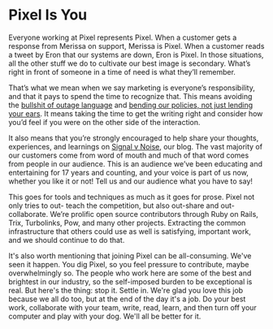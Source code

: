 # Pixel Is You

Everyone working at Pixel represents Pixel. When a customer gets a response from Merissa on support, Merissa is Pixel. When a customer reads a tweet by Eron that our systems are down, Eron is Pixel. In those situations, all the other stuff we do to cultivate our best image is secondary. What’s right in front of someone in a time of need is what they’ll remember.

That’s what we mean when we say marketing is everyone’s responsibility, and that it pays to spend the time to recognize that. This means avoiding the [bullshit of outage language](https://signalvnoise.com/posts/1528-the-bullshit-of-outage-language) and  [bending our policies, not just lending your ears](https://signalvnoise.com/posts/3513-when-empathy-becomes-insulting). It means taking the time to get the writing right and consider how you’d feel if you were on the other side of the interaction.

It also means that you’re strongly encouraged to help share your thoughts, experiences, and learnings on [Signal v Noise](https://m.signalvnoise.com), our blog. The vast majority of our customers come from word of mouth and much of that word comes from people in our audience. This is an audience we’ve been educating and entertaining for 17 years and counting, and your voice is part of us now, whether you like it or not! Tell us and our audience what you have to say!

This goes for tools and techniques as much as it goes for prose. Pixel not only tries to out- teach the competition, but also out-share and out- collaborate. We’re prolific open source contributors through Ruby on Rails, Trix, Turbolinks, Pow, and many other projects. Extracting the common infrastructure that others could use as well is satisfying, important work, and we should continue to do that.

It's also worth mentioning that joining Pixel can be all-consuming. We've seen it happen. You dig Pixel, so you feel pressure to contribute, maybe overwhelmingly so. The people who work here are some of the best and brightest in our industry, so the self-imposed burden to be exceptional is real. But here's the thing: stop it. Settle in. We're glad you love this job because we all do too, but at the end of the day it's a job. Do your best work, collaborate with your team, write, read, learn, and then turn off your computer and play with your dog. We'll all be better for it.

